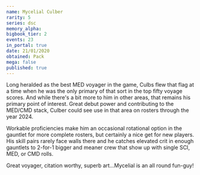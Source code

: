 ```yaml
---
name: Mycelial Culber
rarity: 5
series: dsc
memory_alpha:
bigbook_tier: 2
events: 23
in_portal: true
date: 21/01/2020
obtained: Pack
mega: false
published: true
---
```


Long heralded as the best MED voyager in the game, Culbs flew that flag at a time when he was the only primary of that sort in the top fifty voyage scores. And while there's a bit more to him in other areas, that remains his primary point of interest. Great debut power and contributing to the MED/CMD stack, Culber could see use in that area on rosters through the year 2024.

Workable proficiencies make him an occasional rotational option in the gauntlet for more complete rosters, but certainly a nice get for new players. His skill pairs rarely face walls there and he catches elevated crit in enough gauntlets to 2-for-1 bigger and meaner crew that show up with single SCI, MED, or CMD rolls.

Great voyager, citation worthy, superb art...Mycelial is an all round fun-guy!
